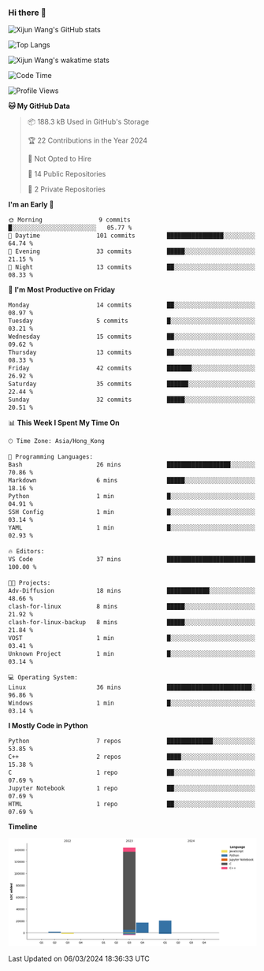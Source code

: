 ### Hi there 👋

![Xijun Wang's GitHub stats](https://github-readme-stats.vercel.app/api?username=kopper-xdu&show_icons=true&bg_color=00000000)

![Top Langs](https://github-readme-stats.vercel.app/api/top-langs/?username=kopper-xdu&size_weight=0.5&count_weight=0.5&exclude_repo=homepage,kopper-xdu.github.io&layout=compact)


![Xijun Wang's wakatime stats](https://github-readme-stats.vercel.app/api/wakatime?username=kopper)

<!--START_SECTION:waka-->
![Code Time](http://img.shields.io/badge/Code%20Time-187%20hrs%2049%20mins-blue)

![Profile Views](http://img.shields.io/badge/Profile%20Views-2-blue)

**🐱 My GitHub Data** 

> 📦 188.3 kB Used in GitHub's Storage 
 > 
> 🏆 22 Contributions in the Year 2024
 > 
> 🚫 Not Opted to Hire
 > 
> 📜 14 Public Repositories 
 > 
> 🔑 2 Private Repositories 
 > 
**I'm an Early 🐤** 

```text
🌞 Morning                9 commits           █░░░░░░░░░░░░░░░░░░░░░░░░   05.77 % 
🌆 Daytime                101 commits         ████████████████░░░░░░░░░   64.74 % 
🌃 Evening                33 commits          █████░░░░░░░░░░░░░░░░░░░░   21.15 % 
🌙 Night                  13 commits          ██░░░░░░░░░░░░░░░░░░░░░░░   08.33 % 
```
📅 **I'm Most Productive on Friday** 

```text
Monday                   14 commits          ██░░░░░░░░░░░░░░░░░░░░░░░   08.97 % 
Tuesday                  5 commits           █░░░░░░░░░░░░░░░░░░░░░░░░   03.21 % 
Wednesday                15 commits          ██░░░░░░░░░░░░░░░░░░░░░░░   09.62 % 
Thursday                 13 commits          ██░░░░░░░░░░░░░░░░░░░░░░░   08.33 % 
Friday                   42 commits          ███████░░░░░░░░░░░░░░░░░░   26.92 % 
Saturday                 35 commits          ██████░░░░░░░░░░░░░░░░░░░   22.44 % 
Sunday                   32 commits          █████░░░░░░░░░░░░░░░░░░░░   20.51 % 
```


📊 **This Week I Spent My Time On** 

```text
🕑︎ Time Zone: Asia/Hong_Kong

💬 Programming Languages: 
Bash                     26 mins             ██████████████████░░░░░░░   70.86 % 
Markdown                 6 mins              █████░░░░░░░░░░░░░░░░░░░░   18.16 % 
Python                   1 min               █░░░░░░░░░░░░░░░░░░░░░░░░   04.91 % 
SSH Config               1 min               █░░░░░░░░░░░░░░░░░░░░░░░░   03.14 % 
YAML                     1 min               █░░░░░░░░░░░░░░░░░░░░░░░░   02.93 % 

🔥 Editors: 
VS Code                  37 mins             █████████████████████████   100.00 % 

🐱‍💻 Projects: 
Adv-Diffusion            18 mins             ████████████░░░░░░░░░░░░░   48.66 % 
clash-for-linux          8 mins              █████░░░░░░░░░░░░░░░░░░░░   21.92 % 
clash-for-linux-backup   8 mins              █████░░░░░░░░░░░░░░░░░░░░   21.84 % 
VOST                     1 min               █░░░░░░░░░░░░░░░░░░░░░░░░   03.41 % 
Unknown Project          1 min               █░░░░░░░░░░░░░░░░░░░░░░░░   03.14 % 

💻 Operating System: 
Linux                    36 mins             ████████████████████████░   96.86 % 
Windows                  1 min               █░░░░░░░░░░░░░░░░░░░░░░░░   03.14 % 
```

**I Mostly Code in Python** 

```text
Python                   7 repos             █████████████░░░░░░░░░░░░   53.85 % 
C++                      2 repos             ████░░░░░░░░░░░░░░░░░░░░░   15.38 % 
C                        1 repo              ██░░░░░░░░░░░░░░░░░░░░░░░   07.69 % 
Jupyter Notebook         1 repo              ██░░░░░░░░░░░░░░░░░░░░░░░   07.69 % 
HTML                     1 repo              ██░░░░░░░░░░░░░░░░░░░░░░░   07.69 % 
```



**Timeline**

![Lines of Code chart](https://raw.githubusercontent.com/kopper-xdu/kopper-xdu/main/assets/bar_graph.png)


 Last Updated on 06/03/2024 18:36:33 UTC
<!--END_SECTION:waka-->

<!--
**kopper-xdu/kopper-xdu** is a ✨ _special_ ✨ repository because its `README.md` (this file) appears on your GitHub profile.

Here are some ideas to get you started:

- 🔭 I’m currently working on ...
- 🌱 I’m currently learning ...
- 👯 I’m looking to collaborate on ...
- 🤔 I’m looking for help with ...
- 💬 Ask me about ...
- 📫 How to reach me: ...
- 😄 Pronouns: ...
- ⚡ Fun fact: ...
-->
